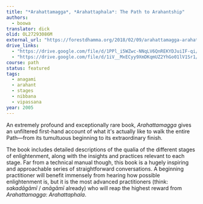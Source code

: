 ```yaml
---
title: "*Arahattamagga*, *Arahattaphala*: The Path to Arahantship"
authors:
  - boowa
translator: dick
olid: OL27293086M
external_url: "https://forestdhamma.org/2018/02/09/arahattamagga-arahattaphala-5/"
drive_links:
  - "https://drive.google.com/file/d/1PPl_i5WZwc-NNqLV6QnREKYDJuiIF-qi/view?usp=drivesdk"
  - "https://drive.google.com/file/d/1iV__MxECyy9XmDKqmUZ2YhGo01lV1Sr1/view?usp=drivesdk"
course: path
status: featured
tags:
  - anagami
  - arahant
  - stages
  - nibbana
  - vipassana
year: 2005
---
```


An extremely profound and exceptionally rare book, *Arahattamagga* gives an unfiltered first-hand account of what it's actually like to walk the entire Path—from its tumultuous beginning to its extraordinary finish.

The book includes detailed descriptions of the qualia of the different stages of enlightenment, along with the insights and practices relevant to each stage. Far from a technical manual though, this book is a hugely inspiring and approachable series of straightforward conversations. A beginning practitioner will benefit immensely from hearing how possible enlightenment is, but it is the most advanced practitioners (think: *sakadāgāmī* / *anāgāmī* already) who will reap the highest reward from *Arahattamagga*: *Arahattaphala*.

